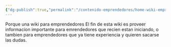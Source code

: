 ```yaml
---
{"dg-publish":true,"permalink":"/contenido-emprendedores/home-wiki-emprendedores/","tags":["gardenEntry"]}
---
```



Porque una wiki para emprendedores
El fin de esta wiki es proveer informacion importante para emrendedores que recien estan iniciando, o tambien para emprendedores que ya tiene experiencia y quieren sacarse las dudas.